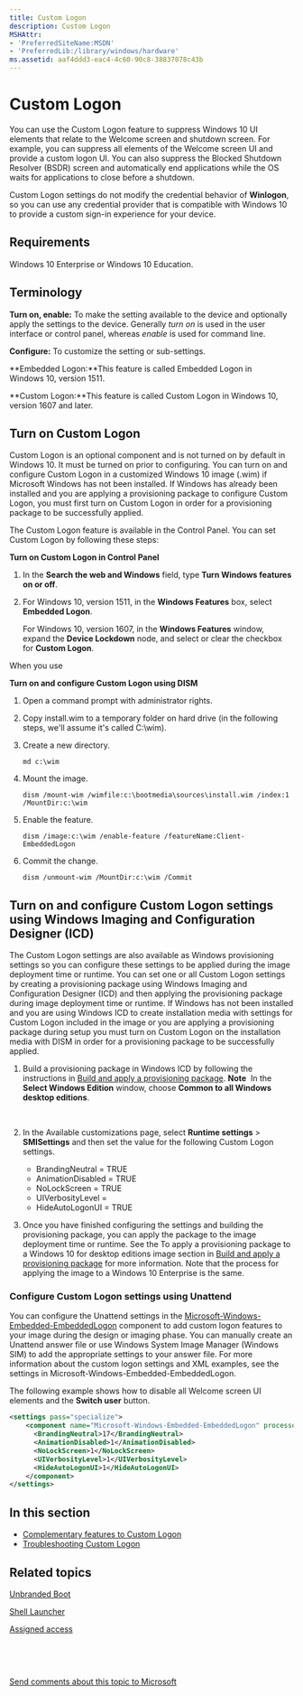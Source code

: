 ```yaml
---
title: Custom Logon
description: Custom Logon
MSHAttr:
- 'PreferredSiteName:MSDN'
- 'PreferredLib:/library/windows/hardware'
ms.assetid: aaf4ddd3-eac4-4c60-90c8-38837078c43b
---
```


# Custom Logon


You can use the Custom Logon feature to suppress Windows 10 UI elements that relate to the Welcome screen and shutdown screen. For example, you can suppress all elements of the Welcome screen UI and provide a custom logon UI. You can also suppress the Blocked Shutdown Resolver (BSDR) screen and automatically end applications while the OS waits for applications to close before a shutdown.

Custom Logon settings do not modify the credential behavior of **Winlogon**, so you can use any credential provider that is compatible with Windows 10 to provide a custom sign-in experience for your device.

## Requirements


Windows 10 Enterprise or Windows 10 Education.

## Terminology


**Turn on, enable:** To make the setting available to the device and optionally apply the settings to the device. Generally *turn on* is used in the user interface or control panel, whereas *enable* is used for command line.

**Configure:** To customize the setting or sub-settings.

**Embedded Logon:**This feature is called Embedded Logon in Windows 10, version 1511.

**Custom Logon:**This feature is called Custom Logon in Windows 10, version 1607 and later.

## <a href="" id="turn-on-logon"></a>Turn on Custom Logon


Custom Logon is an optional component and is not turned on by default in Windows 10. It must be turned on prior to configuring. You can turn on and configure Custom Logon in a customized Windows 10 image (.wim) if Microsoft Windows has not been installed. If Windows has already been installed and you are applying a provisioning package to configure Custom Logon, you must first turn on Custom Logon in order for a provisioning package to be successfully applied.

The Custom Logon feature is available in the Control Panel. You can set Custom Logon by following these steps:

**Turn on Custom Logon in Control Panel**

1.  In the **Search the web and Windows** field, type **Turn Windows features on or off**.
2.  For Windows 10, version 1511, in the **Windows Features** box, select **Embedded Logon**.

    For Windows 10, version 1607, in the **Windows Features** window, expand the **Device Lockdown** node, and select or clear the checkbox for **Custom Logon**.

When you use

**Turn on and configure Custom Logon using DISM**

1.  Open a command prompt with administrator rights.
2.  Copy install.wim to a temporary folder on hard drive (in the following steps, we'll assume it's called C:\\wim).
3.  Create a new directory.

    ```
    md c:\wim
    ```

4.  Mount the image.

    ```
    dism /mount-wim /wimfile:c:\bootmedia\sources\install.wim /index:1 /MountDir:c:\wim
    ```

5.  Enable the feature.

    ```
    dism /image:c:\wim /enable-feature /featureName:Client-EmbeddedLogon
    ```

6.  Commit the change.

    ```
    dism /unmount-wim /MountDir:c:\wim /Commit
    ```

## Turn on and configure Custom Logon settings using Windows Imaging and Configuration Designer (ICD)


The Custom Logon settings are also available as Windows provisioning settings so you can configure these settings to be applied during the image deployment time or runtime. You can set one or all Custom Logon settings by creating a provisioning package using Windows Imaging and Configuration Designer (ICD) and then applying the provisioning package during image deployment time or runtime. If Windows has not been installed and you are using Windows ICD to create installation media with settings for Custom Logon included in the image or you are applying a provisioning package during setup you must turn on Custom Logon on the installation media with DISM in order for a provisioning package to be successfully applied.

1.  Build a provisioning package in Windows ICD by following the instructions in [Build and apply a provisioning package](https://msdn.microsoft.com/library/windows/hardware/dn916107).
    **Note**  In the **Select Windows Edition** window, choose **Common to all Windows desktop editions**.

     

2.  In the Available customizations page, select **Runtime settings** &gt; **SMISettings** and then set the value for the following Custom Logon settings.
    -   BrandingNeutral = TRUE
    -   AnimationDisabled = TRUE
    -   NoLockScreen = TRUE
    -   UIVerbosityLevel =
    -   HideAutoLogonUI = TRUE

3.  Once you have finished configuring the settings and building the provisioning package, you can apply the package to the image deployment time or runtime. See the To apply a provisioning package to a Windows 10 for desktop editions image section in [Build and apply a provisioning package](https://msdn.microsoft.com/library/windows/hardware/dn916107) for more information. Note that the process for applying the image to a Windows 10 Enterprise is the same.

### Configure Custom Logon settings using Unattend

You can configure the Unattend settings in the [Microsoft-Windows-Embedded-EmbeddedLogon](../unattend/microsoft-windows-embedded-embeddedlogon.md) component to add custom logon features to your image during the design or imaging phase. You can manually create an Unattend answer file or use Windows System Image Manager (Windows SIM) to add the appropriate settings to your answer file. For more information about the custom logon settings and XML examples, see the settings in Microsoft-Windows-Embedded-EmbeddedLogon.

The following example shows how to disable all Welcome screen UI elements and the **Switch user** button.

```XML
<settings pass="specialize">
    <component name="Microsoft-Windows-Embedded-EmbeddedLogon" processorArchitecture="x86" publicKeyToken="31bf3856ad364e35" language="neutral" versionScope="nonSxS" xmlns:xsi="http://www.w3.org/2001/XMLSchema-instance">
      <BrandingNeutral>17</BrandingNeutral>
      <AnimationDisabled>1</AnimationDisabled>
      <NoLockScreen>1</NoLockScreen>
      <UIVerbosityLevel>1</UIVerbosityLevel>
      <HideAutoLogonUI>1</HideAutoLogonUI>
    </component>
</settings>
```

## In this section


-   [Complementary features to Custom Logon](complementary-features-to-custom-logon.md)
-   [Troubleshooting Custom Logon](troubleshooting-custom-logon.md)

## Related topics


[Unbranded Boot](unbranded-boot.md)

[Shell Launcher](shell-launcher.md)

[Assigned access](assigned-access.md)

 

 

[Send comments about this topic to Microsoft](mailto:wsddocfb@microsoft.com?subject=Documentation%20feedback%20%5Bp_enterprise_customizations\p_enterprise_customizations%5D:%20Custom%20Logon%20%20RELEASE:%20%2810/17/2016%29&body=%0A%0APRIVACY%20STATEMENT%0A%0AWe%20use%20your%20feedback%20to%20improve%20the%20documentation.%20We%20don't%20use%20your%20email%20address%20for%20any%20other%20purpose,%20and%20we'll%20remove%20your%20email%20address%20from%20our%20system%20after%20the%20issue%20that%20you're%20reporting%20is%20fixed.%20While%20we're%20working%20to%20fix%20this%20issue,%20we%20might%20send%20you%20an%20email%20message%20to%20ask%20for%20more%20info.%20Later,%20we%20might%20also%20send%20you%20an%20email%20message%20to%20let%20you%20know%20that%20we've%20addressed%20your%20feedback.%0A%0AFor%20more%20info%20about%20Microsoft's%20privacy%20policy,%20see%20http://privacy.microsoft.com/en-us/default.aspx. "Send comments about this topic to Microsoft")






